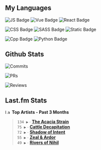 ## My Languages

![JS Badge](https://img.shields.io/badge/Javascript-%2321262d?style=for-the-badge&logo=javascript&logoColor=%23F7DF1E)
![Vue Badge](https://img.shields.io/badge/Vue-%2321262d?style=for-the-badge&logo=vuedotjs&logoColor=%234FC08D)
![React Badge](https://img.shields.io/badge/React-%2321262d?style=for-the-badge&logo=react&logoColor=%2361DAFB)

![CSS Badge](https://img.shields.io/badge/CSS-%2321262d?style=for-the-badge&logo=css3&logoColor=%231572B6)
![SASS Badge](https://img.shields.io/badge/SASS-%2321262d?style=for-the-badge&logo=sass&logoColor=%23CC6699)
![Static Badge](https://img.shields.io/badge/Tailwind-%2321262d?style=for-the-badge&logo=tailwindcss&logoColor=%2306B6D4)

![Cpp Badge](https://img.shields.io/badge/C%2B%2B-%2321262d?style=for-the-badge&logo=cplusplus&logoColor=%2300599C)
![Python Badge](https://img.shields.io/badge/Python-%2321262d?style=for-the-badge&logo=python&logoColor=%233776AB)

## Github Stats

![Commits](https://img.shields.io/badge/commits%20pushed-%2321262d?style=for-the-badge&label=550&labelColor=87c4f2)

![PRs](https://img.shields.io/badge/pull%20requests%20submitted-%2321262d?style=for-the-badge&label=118&labelColor=fcabd8)

![Reviews](https://img.shields.io/badge/pull%20requests%20reviewed-%2321262d?style=for-the-badge&label=94&labelColor=ffe799)

## Last.fm Stats
<!--START_LASTFM_ARTISTS:{"period": "3month", "rows": 5}-->
<a href="https://last.fm" target="_blank"><img src="https://user-images.githubusercontent.com/17434202/215290617-e793598d-d7c9-428f-9975-156db1ba89cc.svg" alt="Last.fm Logo" width="18" height="13"/></a> **Top Artists - Past 3 Months**

> `134 ▶️` ∙ **[The Acacia Strain](https://www.last.fm/music/The+Acacia+Strain)**<br/>
> `75 ▶️` ∙ **[Cattle Decapitation](https://www.last.fm/music/Cattle+Decapitation)**<br/>
> `72 ▶️` ∙ **[Shadow of Intent](https://www.last.fm/music/Shadow+of+Intent)**<br/>
> `55 ▶️` ∙ **[Zeal & Ardor](https://www.last.fm/music/Zeal+&+Ardor)**<br/>
> `49 ▶️` ∙ **[Rivers of Nihil](https://www.last.fm/music/Rivers+of+Nihil)**<br/>
<!--END_LASTFM_ARTISTS-->
